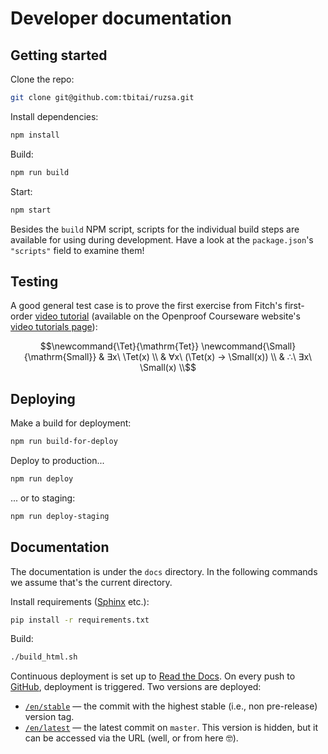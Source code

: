 # Developer documentation

## Getting started

Clone the repo:

```sh
git clone git@github.com:tbitai/ruzsa.git
```

Install dependencies:

```sh
npm install
```

Build:

```sh
npm run build
```

Start:

```sh
npm start
```

Besides the `build` NPM script, scripts for the individual build steps are available for using during development. Have 
a look at the `package.json`'s `"scripts"` field to examine them!

## Testing

A good general test case is to prove the first exercise from Fitch's first-order [video tutorial](https://youtu.be/uw44RB2A4uQ) 
(available on the Openproof Courseware website's [video tutorials page](https://www.gradegrinder.net/Support/videoTutorial.html)):

```math
\newcommand{\Tet}{\mathrm{Tet}}
\newcommand{\Small}{\mathrm{Small}}

& ∃x\ \Tet(x) \\
& ∀x\ (\Tet(x) → \Small(x)) \\
& ∴\ ∃x\ \Small(x) \\
```

## Deploying

Make a build for deployment:

```sh
npm run build-for-deploy
```

Deploy to production...

```sh
npm run deploy
```

... or to staging:

```sh
npm run deploy-staging
```

## Documentation

The documentation is under the `docs` directory. In the following commands we assume that's the current directory.

Install requirements ([Sphinx](https://www.sphinx-doc.org) etc.):

```sh
pip install -r requirements.txt
```

Build:

```sh
./build_html.sh
```

Continuous deployment is set up to [Read the Docs](https://ruzsa.readthedocs.io). On every push to 
[GitHub](https://github.com/tbitai/ruzsa), deployment is triggered. Two versions are deployed:
* [`/en/stable`](https://ruzsa.readthedocs.io/en/stable) — the commit with the highest stable (i.e., non pre-release) 
  version tag.
* [`/en/latest`](https://ruzsa.readthedocs.io/en/latest) — the latest commit on `master`. This version is hidden, but it 
  can be accessed via the URL (well, or from here 🤓).
